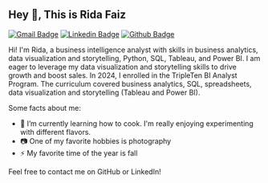 ## Hey 👋, This is Rida Faiz
[![Gmail Badge](https://img.shields.io/badge/-Rida.Faiz-c14438?style=flat&logo=Gmail&logoColor=white&link=mailto:rida.faiz2001@gmail.com)](mailto:rida.faiz2001@gmail.com) 
[![Linkedin Badge](https://img.shields.io/badge/-Rida.Faiz-0072b1?style=flat&logo=Linkedin&logoColor=white&link=https://www.linkedin.com/in/rida-faiz/)](https://www.linkedin.com/in/rida-faiz/) 
[![Github Badge](https://img.shields.io/badge/-Rida.Faiz-grey?style=flat&logo=github&logoColor=white&link=https://github.com/Rida0901/)](https://www.github.com/Rida0901/) <p align='left'>
Hi! I'm Rida, a business intelligence analyst with skills in business analytics, data visualization and storytelling, Python, SQL, Tableau, and Power BI. I am eager to leverage my data visualization and storytelling skills to drive growth and boost sales.
In 2024, I enrolled in the TripleTen BI Analyst Program. The curriculum covered business analytics, SQL, spreadsheets, data visualization and storytelling (Tableau and Power BI). 

Some facts about me:
- 🌱 I’m currently learning how to cook. I'm really enjoying experimenting with different flavors.
- 📷 One of my favorite hobbies is photography
- ⚡ My favorite time of the year is fall</p>

Feel free to contact me on GitHub or LinkedIn!

<!--
**Rida0901/Rida0901** is a ✨ _special_ ✨ repository because its `README.md` (this file) appears on your GitHub profile.

Here are some ideas to get you started:

- 🔭 I’m currently working on ...
- 🌱 I’m currently learning ...
- 👯 I’m looking to collaborate on ...
- 🤔 I’m looking for help with ...
- 💬 Ask me about ...
- 📫 How to reach me: ...
- 😄 Pronouns: ...
- ⚡ Fun fact: ...
-->
